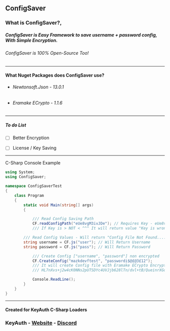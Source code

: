 ## ConfigSaver

### What is ConfigSaver?,

##### ConfigSaver is Easy Framework to save username + password config, With Simple Encryption.

###### ConfigSaver is 100% Open-Source Too!

-------

#### What Nuget Packages does ConfigSaver use?

- ###### Newtonsoft.Json - 13.0.1

- ###### Eramake ECrypto - 1.1.6

--------------

##### To do List

- [ ] Better Encryption

- [ ] License / Key Saving

-------------

C-Sharp Console Example

```cs
using System;
using ConfigSaver;

namespace ConfigSaverTest
{
    class Program
    {
        static void Main(string[] args)
        {

            /// Read Config Saving Path
            CF.readConfigPath("eUe8vgM3ivJDe"); // Requires Key - eUe8vgM3ivJDe
            /// If Key is > NOT < ^^^ It will return value "Key is wrong.."

	    /// Read Config Values - Will return "Config File Not Found...." if you haven't created config.
	    string username = CF.js("user"); // Will Return Username
	    string password = CF.js("pass"); // Will Return Password

            /// Create Config ["username", "password"] non encrypted
            CF.CreateConfig("mazkdevftest", "passwordi$@£@3£12");
            /// It will create Config file with Eramake ECrypto Encryption
            /// HL7nXvs+j2w4cK0NNs2pUTSDYc4UVJjb628lTn/dvl+tB/QueinrXGdVasfGoPdV1D70dMSOFzbZgAgd6gS10MVksc875+O0vWmA5hFm/6Y=

            Console.ReadLine();
        }
    }
}
```

-----------------------------

#### Created for KeyAuth C-Sharp Loaders

### KeyAuth - [Website](https://keyauth.win) - [Discord](https://keyauth.win/discord)
